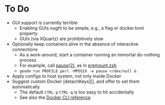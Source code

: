 # To Do

* GUI support is currently terrible
  - Enabling GUIs ought to be simple; e.g., a flag or docker.toml property
  - GUIs (via XQuartz) are prohibitively slow
* Optionally keep containers alive in the absence of interactive connections
  - As a work-around, start a container running an immortal do-nothing process
  - For example, call [pause(2)][], as in [premount.zsh][]
  - `geode run PROFILE perl -MPOSIX -e pause </dev/null &`
* Apply configs to host system, not only inside Docker
* Suggest custom Docker [detachKeys][], and offer to set them automatically
  - The default `CTRL-p` `CTRL-q` is too easy to hit accidentally
  - See also the [Docker CLI reference][]


[Docker CLI reference]: https://docs.docker.com/engine/reference/commandline/cli/
[pause(2)]: https://unix.stackexchange.com/a/366088/49952
[premount.zsh]: https://github.com/jeffs/geode-profile-home/blob/master/premount.zsh
